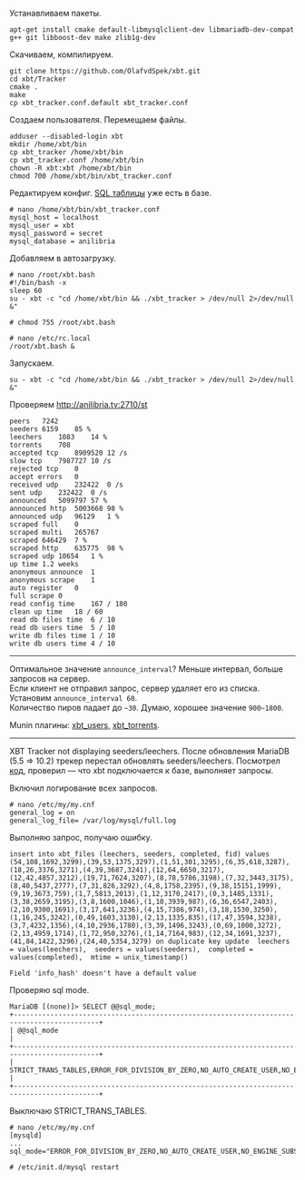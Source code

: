 Устанавливаем пакеты.
```
apt-get install cmake default-libmysqlclient-dev libmariadb-dev-compat g++ git libboost-dev make zlib1g-dev
```

Скачиваем, компилируем.
```
git clone https://github.com/OlafvdSpek/xbt.git
cd xbt/Tracker
cmake .
make
cp xbt_tracker.conf.default xbt_tracker.conf
```

Создаем пользователя. Перемещаем файлы.
```
adduser --disabled-login xbt
mkdir /home/xbt/bin
cp xbt_tracker /home/xbt/bin
cp xbt_tracker.conf /home/xbt/bin
chown -R xbt:xbt /home/xbt/bin
chmod 700 /home/xbt/bin/xbt_tracker.conf
```

Редактируем конфиг. <a href="https://github.com/OlafvdSpek/xbt/blob/master/Tracker/xbt_tracker.sql">SQL таблицы</a> уже есть в базе.
```
# nano /home/xbt/bin/xbt_tracker.conf
mysql_host = localhost
mysql_user = xbt
mysql_password = secret
mysql_database = anilibria
```

Добавляем в автозагрузку.
```
# nano /root/xbt.bash
#!/bin/bash -x
sleep 60
su - xbt -c "cd /home/xbt/bin && ./xbt_tracker > /dev/null 2>/dev/null &"

# chmod 755 /root/xbt.bash

# nano /etc/rc.local
/root/xbt.bash &
```

Запускаем.
```
su - xbt -c "cd /home/xbt/bin && ./xbt_tracker > /dev/null 2>/dev/null &"
```

Проверяем http://anilibria.tv:2710/st
```
peers	7242
seeders	6159	85 %
leechers	1083	14 %
torrents	708
accepted tcp	8909520	12 /s
slow tcp	7987727	10 /s
rejected tcp	0
accept errors	0
received udp	232422	0 /s
sent udp	232422	0 /s
announced	5099797	57 %
announced http	5003668	98 %
announced udp	96129	1 %
scraped full	0
scraped multi	265767
scraped	646429	7 %
scraped http	635775	98 %
scraped udp	10654	1 %
up time	1.2 weeks
anonymous announce	1
anonymous scrape	1
auto register	0
full scrape	0
read config time	167 / 180
clean up time	18 / 60
read db files time	6 / 10
read db users time	5 / 10
write db files time	1 / 10
write db users time	4 / 10
```

<hr/>

Оптимальное значение `announce_interval`? Меньше интервал, больше запросов на сервер.<br/>
Если клиент не отправил запрос, сервер удаляет его из списка. Установим `announce_interval 60`.<br/>
Количество пиров падает до `~30`. Думаю, хорошее значение `900~1800`.<br/>

Munin плагины: <a href="https://github.com/icantbelieveitworks/docs/blob/master/lepus/munin/xbt_users">xbt_users</a>, <a href="https://github.com/icantbelieveitworks/docs/blob/master/lepus/munin/xbt_torrents">xbt_torrents</a>.

<hr/>

XBT Tracker not displaying seeders/leechers.
После обновления MariaDB (5.5 => 10.2) трекер перестал обновлять seeders/leechers.
Посмотрел <a href="https://github.com/OlafvdSpek/xbt/blob/e00c8416ffb90d23374b7e1909f6d15d5f685e62/Tracker/server.cpp#L296-L349">код</a>, проверил — что xbt подключается к базе, выполняет запросы.

Включил логирование всех запросов.
```
# nano /etc/my/my.cnf
general_log = on
general_log_file= /var/log/mysql/full.log
```

Выполняю запрос, получаю ошибку.
```
insert into xbt_files (leechers, seeders, completed, fid) values (54,108,1692,3299),(39,53,1375,3297),(1,51,301,3295),(6,35,618,3287),(18,26,3376,3271),(4,39,3687,3241),(12,64,6650,3217),(12,42,4857,3212),(19,71,7624,3207),(8,78,5786,3198),(7,32,3443,3175),(8,40,5437,2777),(7,31,826,3292),(4,8,1758,2395),(9,38,15151,1999),(9,19,3673,759),(1,7,5813,2013),(1,12,3170,2417),(0,3,1485,1331),(3,38,2659,3195),(3,8,1600,1046),(1,10,3939,987),(6,36,6547,2403),(2,10,9300,1691),(3,17,641,3236),(4,15,7386,974),(3,18,1530,3250),(1,16,245,3242),(0,49,1603,3130),(2,13,1335,835),(17,47,3594,3238),(3,7,4232,1356),(4,10,2936,1780),(3,39,1496,3243),(0,69,1000,3272),(2,13,4959,1714),(1,72,950,3276),(1,14,7164,983),(12,34,1691,3237),(41,84,1422,3296),(24,40,5354,3279) on duplicate key update  leechers = values(leechers),  seeders = values(seeders),  completed = values(completed),  mtime = unix_timestamp()
 
Field 'info_hash' doesn't have a default value
```

Проверяю sql mode.
```
MariaDB [(none)]> SELECT @@sql_mode;
+-------------------------------------------------------------------------------------------+
| @@sql_mode                                                                                |
+-------------------------------------------------------------------------------------------+
| STRICT_TRANS_TABLES,ERROR_FOR_DIVISION_BY_ZERO,NO_AUTO_CREATE_USER,NO_ENGINE_SUBSTITUTION |
+-------------------------------------------------------------------------------------------+
```

Выключаю STRICT_TRANS_TABLES.
```
# nano /etc/my/my.cnf
[mysqld]
...
sql_mode="ERROR_FOR_DIVISION_BY_ZERO,NO_AUTO_CREATE_USER,NO_ENGINE_SUBSTITUTION"
 
# /etc/init.d/mysql restart
```

